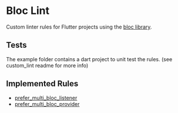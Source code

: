 Bloc Lint
===

Custom linter rules for Flutter projects using the [bloc library](https://bloclibrary.dev/).

## Tests

The example folder contains a dart project to unit test the rules. (see custom_lint readme for more info)

## Implemented Rules

- [prefer_multi_bloc_listener](docs/rules/prefer_multi_bloc_listener.md)
- [prefer_multi_bloc_provider](docs/rules/prefer_multi_bloc_provider.md)